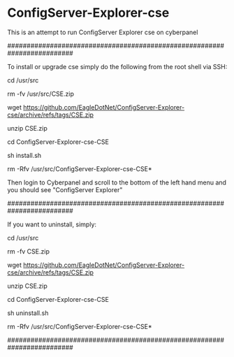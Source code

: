 # ConfigServer-Explorer-cse
This is an attempt to run ConfigServer Explorer cse on cyberpanel

#########################################################################

To install or upgrade cse simply do the following from the root shell via SSH:

cd /usr/src

rm -fv /usr/src/CSE.zip

wget https://github.com/EagleDotNet/ConfigServer-Explorer-cse/archive/refs/tags/CSE.zip

unzip CSE.zip

cd ConfigServer-Explorer-cse-CSE

sh install.sh

rm -Rfv /usr/src/ConfigServer-Explorer-cse-CSE*

Then login to Cyberpanel and scroll to the bottom of the left hand menu and you should see "ConfigServer Explorer"

#########################################################################

If you want to uninstall, simply:

cd /usr/src

rm -fv CSE.zip

wget https://github.com/EagleDotNet/ConfigServer-Explorer-cse/archive/refs/tags/CSE.zip

unzip CSE.zip

cd ConfigServer-Explorer-cse-CSE

sh uninstall.sh

rm -Rfv /usr/src/ConfigServer-Explorer-cse-CSE*

#########################################################################

